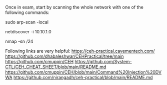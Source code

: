 Once in exam, start by scanning the whole network with one of the following commands:

sudo arp-scan -local

netdiscover -i 10.10.1.0

nmap -sn <ip>/24

Following links are very helpful:
https://ceh-practical.cavementech.com/
https://github.com/dhabaleshwar/CEHPractical/tree/main 
https://github.com/cmuppin/CEH
https://github.com/System-CTL/CEH_CHEAT_SHEET/blob/main/README.md
https://github.com/cmuppin/CEH/blob/main/Command%20Injection%20DVWA
https://github.com/nirangadh/ceh-practical/blob/main/README.md
